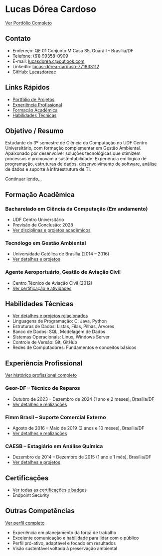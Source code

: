 # Lucas Dórea Cardoso

[Ver Portfólio Completo](https://lucasdoreac.github.io/curriculum-vitae)

## Contato
- Endereço: QE 01 Conjunto M Casa 35, Guará I - Brasília/DF
- Telefone: (61) 99358-0909
- E-mail: lucasdorea.c@outlook.com
- LinkedIn: [lucas-dórea-cardoso-771833112](https://linkedin.com/in/lucas-dórea-cardoso-771833112)
- GitHub: [Lucasdoreac](https://github.com/Lucasdoreac)

## Links Rápidos
- [Portfólio de Projetos](https://lucasdoreac.github.io/curriculum-vitae/portfolio)
- [Experiência Profissional](https://lucasdoreac.github.io/curriculum-vitae/experience)
- [Formação Acadêmica](https://lucasdoreac.github.io/curriculum-vitae/education)
- [Habilidades Técnicas](https://lucasdoreac.github.io/curriculum-vitae/skills)

## Objetivo / Resumo
Estudante do 3º semestre de Ciência da Computação no UDF Centro Universitário, com formação complementar em Gestão Ambiental. Apaixonado por desenvolver soluções tecnológicas que otimizem processos e promovam a sustentabilidade. Experiência em lógica de programação, estruturas de dados, desenvolvimento de software, análise de dados e suporte à infraestrutura de TI.

[Continuar lendo...](https://lucasdoreac.github.io/curriculum-vitae/about)

## Formação Acadêmica

### Bacharelado em Ciência da Computação (Em andamento)
- UDF Centro Universitário
- Previsão de Conclusão: 2028
- [Ver disciplinas e projetos acadêmicos](https://lucasdoreac.github.io/curriculum-vitae/education#computer-science)

### Tecnólogo em Gestão Ambiental
- Universidade Católica de Brasília (2014 – 2016)
- [Ver detalhes e projetos](https://lucasdoreac.github.io/curriculum-vitae/education#environmental)

### Agente Aeroportuário, Gestão de Aviação Civil
- Centro Técnico de Aviação Civil (2012)
- [Ver certificação e atividades](https://lucasdoreac.github.io/curriculum-vitae/education#aviation)

## Habilidades Técnicas
- [Ver detalhes e projetos relacionados](https://lucasdoreac.github.io/curriculum-vitae/skills)
- Linguagens de Programação: C, Java, Python
- Estruturas de Dados: Listas, Filas, Pilhas, Árvores
- Banco de Dados: SQL, Modelagem de Dados
- Sistemas Operacionais: Linux, Windows Server
- Controle de Versão: Git, GitHub
- Redes de Computadores: Fundamentos e conceitos básicos

## Experiência Profissional
[Ver histórico profissional completo](https://lucasdoreac.github.io/curriculum-vitae/experience)

### Geor-DF – Técnico de Reparos
- Outubro de 2023 – Dezembro de 2024 (1 ano e 2 meses), Brasília/DF
- [Ver detalhes e realizações](https://lucasdoreac.github.io/curriculum-vitae/experience#geor-df)

### Fimm Brasil – Suporte Comercial Externo
- Agosto de 2016 – Maio de 2019 (2 anos e 10 meses), Brasília/DF
- [Ver detalhes e realizações](https://lucasdoreac.github.io/curriculum-vitae/experience#fimm-brasil)

### CAESB – Estagiário em Análise Química
- Dezembro de 2014 – Dezembro de 2015 (1 ano e 1 mês), Brasília/DF
- [Ver detalhes e projetos](https://lucasdoreac.github.io/curriculum-vitae/experience#caesb)

## Certificações
- [Ver todas as certificações e badges](https://lucasdoreac.github.io/curriculum-vitae/certificates)
- Endpoint Security

## Outras Competências
[Ver perfil completo](https://lucasdoreac.github.io/curriculum-vitae/skills#soft-skills)
- Experiência em planejamento da força de trabalho
- Excelente comunicação e habilidade para lidar com o público
- Perfil pró-ativo, adaptável e focado em resultados
- Visão sustentável voltada à preservação ambiental